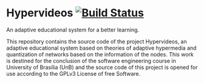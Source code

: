 Hypervideos [![Build Status](http://104.236.226.37:8080/job/Hypervideos/badge/icon)](http://104.236.226.37:8080/job/Hypervideos/)
===========
An adaptive educational system for a better learning.

This repository contains the source code of the project Hypervideos, an adaptive educational system based on theories of adaptive hypermedia and quantization of networks based on the information of the nodes.
This work is destined for the conclusion of the software engineering course in University of Brasília (UnB) and the source code of this project is opened for use according to the GPLv3 License of free Software.
